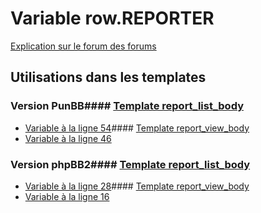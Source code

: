 # Variable row.REPORTER
[Explication sur le forum des forums](http://forum.forumactif.com/t294113-listing-des-variables#row.REPORTER)
## Utilisations dans les templates
### Version PunBB#### [Template report_list_body](punbb/report_list_body.md)
* [Variable à la ligne 54](../punbb/report_list_body.tpl#L54)#### [Template report_view_body](punbb/report_view_body.md)
* [Variable à la ligne 46](../punbb/report_view_body.tpl#L46)
### Version phpBB2#### [Template report_list_body](subsilver/report_list_body.md)
* [Variable à la ligne 28](../subsilver/report_list_body.tpl#L28)#### [Template report_view_body](subsilver/report_view_body.md)
* [Variable à la ligne 16](../subsilver/report_view_body.tpl#L16)